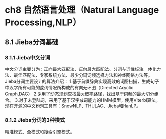 # ch8 自然语言处理（Natural Language Processing,NLP）
## 8.1 Jieba分词基础
### 8.1.1 Jieba中文分词
中文分词主要分为：正向最大匹配法、反向最大匹配法、分词与词性标注一体化方法、最佳匹配法、专家系统方法、最少分词词频选择方法和神经网络方法等。
Jieba分词主要设计的算法介绍：
1.基于前缀辞典实现高效的词图扫描，生成句子中汉字所有可能的成词情况所构成的有向无环图（Directed Acyclic Graph,DAG）
2.采用了动态规划查找最大概率路径，找出基于词频的最大切分组合。
3.对于未登陆词，采用了基于汉字成词能力的HMM模型，使用Viterbi算法。
现在开源的中文粉刺工具有：SnowNLP、THULAC、Jieba和HanLP。
### 8.1.2 Jieba分词的3种模式
精准模式、全模式和搜索引擎模式。
